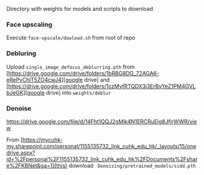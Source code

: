 Directory with weights for models and scripts to download

### Face upscaling

Execute `face-upscale/dowload.sh` from root of repo

### Debluring

Upload `single_image_defocus_deblurring.pth` from [https://drive.google.com/drive/folders/1bRBG8DG_72AGA6-eRePvChlT5ZO4cwJ4][google drive] and 
[https://drive.google.com/drive/folders/1czMyfRTQDX3j3ErByYeZ1PM4GVLbJeGK][google drive] into `weights/deblur`

### Denoise

https://drive.google.com/file/d/14Fht1QQJ2gMlk4N1ERCRuElg8JfjrWWR/view

From [https://mycuhk-my.sharepoint.com/personal/1155135732_link_cuhk_edu_hk/_layouts/15/onedrive.aspx?id=%2Fpersonal%2F1155135732_link_cuhk_edu_hk%2FDocuments%2Fshare%2FKBNet&ga=1](this) download ` Denoising/pretrained_models/sidd.pth`